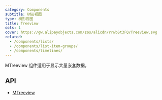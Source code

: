 ```yaml
---
category: Components
subtitle: 树形视图
type: 树形视图
title: Treeview
cols: 1
cover: https://gw.alipayobjects.com/zos/alicdn/rrwbSt3FQ/Treeview.svg
related:
  - /components/lists/
  - /components/list-item-groups/
  - /components/timelines/
---
```


MTreeview 组件适用于显示大量嵌套数据。

## API

- [MTreeview](/docs/api/MTreeview)